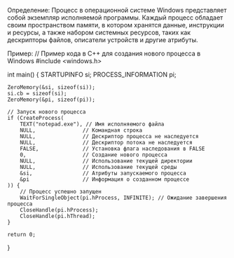 Определение:
Процесс в операционной системе Windows представляет собой экземпляр исполняемой программы. Каждый процесс обладает 
своим пространством памяти, в котором хранятся данные, инструкции и ресурсы, а также набором системных ресурсов,
таких как дескрипторы файлов, описатели устройств и другие атрибуты.

Пример:
// Пример кода в C++ для создания нового процесса в Windows
#include <windows.h>

int main() {
    STARTUPINFO si;
    PROCESS_INFORMATION pi;

    ZeroMemory(&si, sizeof(si));
    si.cb = sizeof(si);
    ZeroMemory(&pi, sizeof(pi));

    // Запуск нового процесса 
    if (CreateProcess(
        TEXT("notepad.exe"), // Имя исполняемого файла
        NULL,               // Командная строка
        NULL,               // Дескриптор процесса не наследуется
        NULL,               // Дескриптор потока не наследуется
        FALSE,              // Установка флага наследования в FALSE
        0,                  // Создание нового процесса
        NULL,               // Использование текущей директории
        NULL,               // Использование текущей среды
        &si,                // Атрибуты запускаемого процесса
        &pi                 // Информация о созданном процессе
    )) {
        // Процесс успешно запущен
        WaitForSingleObject(pi.hProcess, INFINITE); // Ожидание завершения процесса
        CloseHandle(pi.hProcess);
        CloseHandle(pi.hThread);
    }

    return 0;
}
